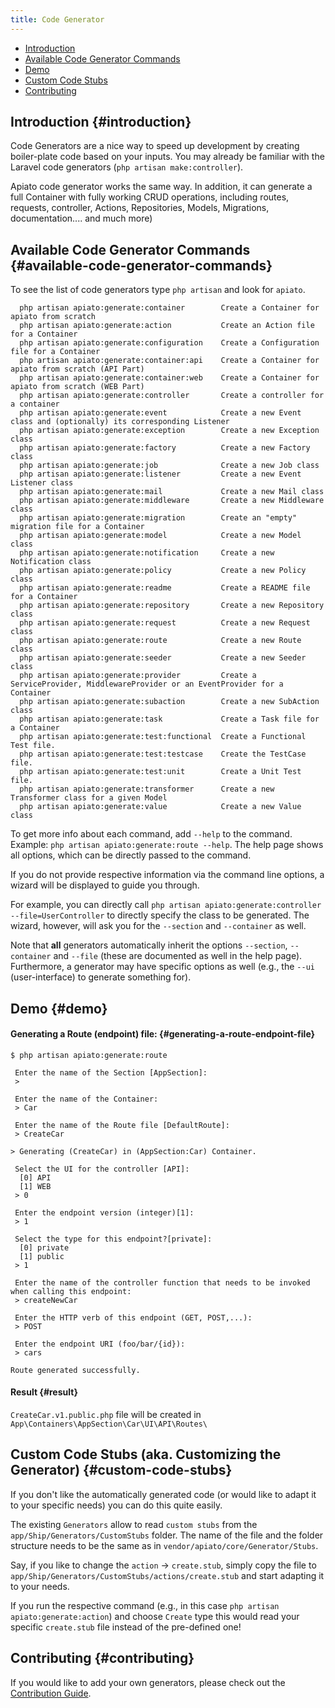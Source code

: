 ```yaml
---
title: Code Generator
---
```


- [Introduction](#introduction)
- [Available Code Generator Commands](#available-code-generator-commands)
- [Demo](#demo)
- [Custom Code Stubs](#custom-code-stubs)
- [Contributing](#contributing)

## Introduction {#introduction}

Code Generators are a nice way to speed up development by creating boiler-plate code based on your inputs. You may
already be familiar with the Laravel code generators (`php artisan make:controller`). 

Apiato code generator works the same way. In addition, it can generate a full Container with fully working CRUD operations, including routes, requests, controller, Actions, Repositories, Models, Migrations, documentation.... and much more)

## Available Code Generator Commands {#available-code-generator-commands}

To see the list of code generators type `php artisan` and look for `apiato`.

``` text
  php artisan apiato:generate:container        Create a Container for apiato from scratch
  php artisan apiato:generate:action           Create an Action file for a Container
  php artisan apiato:generate:configuration    Create a Configuration file for a Container
  php artisan apiato:generate:container:api    Create a Container for apiato from scratch (API Part)
  php artisan apiato:generate:container:web    Create a Container for apiato from scratch (WEB Part)
  php artisan apiato:generate:controller       Create a controller for a container
  php artisan apiato:generate:event            Create a new Event class and (optionally) its corresponding Listener
  php artisan apiato:generate:exception        Create a new Exception class
  php artisan apiato:generate:factory          Create a new Factory class
  php artisan apiato:generate:job              Create a new Job class
  php artisan apiato:generate:listener         Create a new Event Listener class
  php artisan apiato:generate:mail             Create a new Mail class
  php artisan apiato:generate:middleware       Create a new Middleware class
  php artisan apiato:generate:migration        Create an "empty" migration file for a Container
  php artisan apiato:generate:model            Create a new Model class
  php artisan apiato:generate:notification     Create a new Notification class
  php artisan apiato:generate:policy           Create a new Policy class
  php artisan apiato:generate:readme           Create a README file for a Container
  php artisan apiato:generate:repository       Create a new Repository class
  php artisan apiato:generate:request          Create a new Request class
  php artisan apiato:generate:route            Create a new Route class
  php artisan apiato:generate:seeder           Create a new Seeder class
  php artisan apiato:generate:provider         Create a ServiceProvider, MiddlewareProvider or an EventProvider for a Container
  php artisan apiato:generate:subaction        Create a new SubAction class
  php artisan apiato:generate:task             Create a Task file for a Container
  php artisan apiato:generate:test:functional  Create a Functional Test file.
  php artisan apiato:generate:test:testcase    Create the TestCase file.
  php artisan apiato:generate:test:unit        Create a Unit Test file.
  php artisan apiato:generate:transformer      Create a new Transformer class for a given Model
  php artisan apiato:generate:value            Create a new Value class
```

To get more info about each command, add `--help` to the command. Example: `php artisan apiato:generate:route --help`. The help page shows all options, which can be directly passed to the command.

If you do not provide respective information via the command line options, a wizard will be displayed to guide you through.

For example, you can directly call `php artisan apiato:generate:controller --file=UserController` to directly specify the class
to be generated. The wizard, however, will ask you for the `--section` and `--container` as well.

Note that **all** generators automatically inherit the options `--section`, `--container` and `--file` (these are documented
as well in the help page). Furthermore, a generator may have specific options as well (e.g., the `--ui` (user-interface)
to generate something for).

## Demo {#demo}

#### Generating a Route (endpoint) file: {#generating-a-route-endpoint-file}
```text
$ php artisan apiato:generate:route

 Enter the name of the Section [AppSection]:
 >

 Enter the name of the Container:
 > Car

 Enter the name of the Route file [DefaultRoute]:
 > CreateCar

> Generating (CreateCar) in (AppSection:Car) Container.

 Select the UI for the controller [API]:
  [0] API
  [1] WEB
 > 0

 Enter the endpoint version (integer)[1]:
 > 1

 Select the type for this endpoint?[private]:
  [0] private
  [1] public
 > 1

 Enter the name of the controller function that needs to be invoked when calling this endpoint:
 > createNewCar

 Enter the HTTP verb of this endpoint (GET, POST,...):
 > POST

 Enter the endpoint URI (foo/bar/{id}):
 > cars

Route generated successfully.

```

#### Result {#result}

`CreateCar.v1.public.php` file will be created in `App\Containers\AppSection\Car\UI\API\Routes\`

## Custom Code Stubs (aka. Customizing the Generator) {#custom-code-stubs}

If you don't like the automatically generated code (or would like to adapt it to your specific needs) you can do this quite easily.

The existing `Generators` allow to read `custom stubs` from the `app/Ship/Generators/CustomStubs` folder. The name of
the file and the folder structure needs to be the same as in `vendor/apiato/core/Generator/Stubs`.

Say, if you like to change the `action` -> `create.stub`, simply copy the file to `app/Ship/Generators/CustomStubs/actions/create.stub` and 
start adapting it to your needs. 

If you run the respective command (e.g., in this case `php artisan apiato:generate:action`) and choose `Create` type
this would read your specific `create.stub` file instead of the pre-defined one!

## Contributing {#contributing}

If you would like to add your own generators, please check out the [Contribution Guide](../Prologue/contribution-guide.md).
